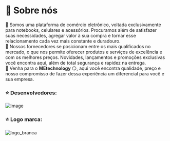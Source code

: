 
# :office: Sobre nós

:small_orange_diamond:  Somos uma plataforma de comércio eletrônico, voltada exclusivamente para notebooks, celulares e acessórios. Procuramos além de satisfazer suas necessidades, agregar valor à sua compra e tornar esse relacionamento cada vez mais constante e duradouro.  
:small_orange_diamond: Nossos fornecedores se posicionam entre os mais qualificados no mercado, o que nos permite oferecer produtos e serviços de excelência e com os melhores preços. 
Novidades, lançamentos e promoções exclusivas você encontra aqui, além de total segurança e rapidez na entrega.    
:small_orange_diamond:  Venha para o **MEtechnology** :smirk:, aqui você encontra qualidade, preço e  nosso compromisso de fazer dessa experiência um diferencial para você e sua empresa.
 ### :star: Desenvolvedores:  
 ![image](https://user-images.githubusercontent.com/106767564/186454842-295eb07f-e71c-45d7-a5e6-b454c71ed397.png)  
 
 ### :star: Logo marca:  
 ![logo_branca](https://user-images.githubusercontent.com/106767564/186458974-95b9c19d-7148-4b0e-b4b3-f4040faae2eb.png)

 
 

